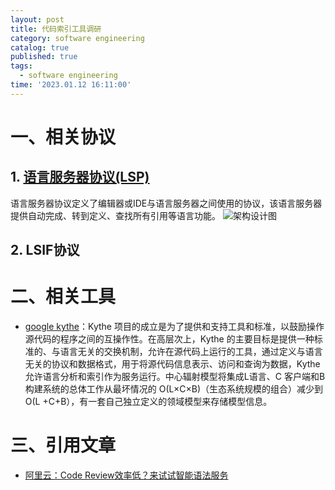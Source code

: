 ```yaml
---
layout: post
title: 代码索引工具调研
category: software engineering
catalog: true
published: true
tags:
  - software engineering
time: '2023.01.12 16:11:00'
---
```

# 一、相关协议
## 1. [语言服务器协议(LSP)](https://microsoft.github.io/language-server-protocol/)
语言服务器协议定义了编辑器或IDE与语言服务器之间使用的协议，该语言服务器提供自动完成、转到定义、查找所有引用等语言功能。
![架构设计图](https://ucc.alicdn.com/pic/developer-ecology/e081f27eba0748f883f6216f6c853ef9.jpg)

## 2. LSIF协议

# 二、相关工具
- [google kythe](https://kythe.io/docs/kythe-overview.html)：Kythe 项目的成立是为了提供和支持工具和标准，以鼓励操作源代码的程序之间的互操作性。在高层次上，Kythe 的主要目标是提供一种标准的、与语言无关的交换机制，允许在源代码上运行的工具，通过定义与语言无关的协议和数据格式，用于将源代码信息表示、访问和查询为数据，Kythe 允许语言分析和索引作为服务运行。中心辐射模型将集成L语言、C 客户端和B构建系统的总体工作从最坏情况的 O(L×C×B)（生态系统规模的组合）减少到 O(L +C+B），有一套自己独立定义的领域模型来存储模型信息。

# 三、引用文章
- [阿里云：Code Review效率低？来试试智能语法服务](https://developer.aliyun.com/article/780704)